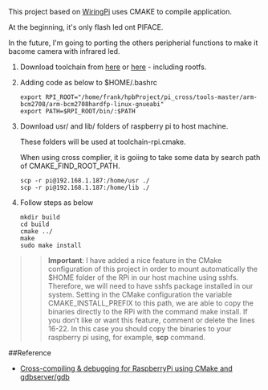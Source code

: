 This project based on [WiringPi](http://wiringpi.com) uses CMAKE to compile application.

At the beginning, it's only flash led ont PIFACE.

In the future, I'm going to porting the others peripherial functions to make it bacome camera with infrared led.

1.  Download toolchain from [here](https://github.com/raspberrypi/tools/tree/master/arm-bcm2708)
    or [here](git@github.com:frank71726/pi_cross.git) - including rootfs.
2.  Adding code as below to $HOME/.bashrc

        export RPI_ROOT="/home/frank/hpbProject/pi_cross/tools-master/arm-bcm2708/arm-bcm2708hardfp-linux-gnueabi"
        export PATH=$RPI_ROOT/bin/:$PATH
3.  Download usr/ and lib/ folders of raspberry pi to host machine.

    These folders will be used at toolchain-rpi.cmake.

    When using cross complier, it is goiing to take some data by search path of CMAKE_FIND_ROOT_PATH.

        scp -r pi@192.168.1.187:/home/usr ./
        scp -r pi@192.168.1.187:/home/lib ./
4.  Follow steps as below

        mkdir build
        cd build
        cmake ../
        make
        sudo make install

>>**Important**: I have added a nice feature in the CMake configuration of this project in order to
                mount automatically the $HOME folder of the RPi in our host machine using sshfs.
                Therefore, we will need to have sshfs package installed in our system. Setting in
                the CMake configuration the variable CMAKE_INSTALL_PREFIX to this path,
                we are able to copy the binaries directly to the RPi with the command make install.
                If you don’t like or want this feature, comment or delete the lines 16-22.
                In this case you should copy the binaries to your raspberry pi using, for example, **scp** command.

##Reference
*   [Cross-compiling & debugging for RaspberryPi using CMake and gdbserver/gdb](http://plagatux.es/2013/03/cross-compiling-debugging-for-raspberrypi-using-cmake-and-gdbservergdb/)
